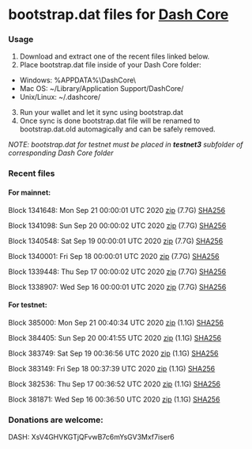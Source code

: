 # bootstrap.dat files for [Dash Core](https://github.com/dashpay/dash)

### Usage

1. Download and extract one of the recent files linked below.
2. Place bootstrap.dat file inside of your Dash Core folder:
 - Windows: %APPDATA%\DashCore\
 - Mac OS: ~/Library/Application Support/DashCore/
 - Unix/Linux: ~/.dashcore/
3. Run your wallet and let it sync using bootstrap.dat
4. Once sync is done bootstrap.dat file will be renamed to bootstrap.dat.old automagically and can be safely removed.

_NOTE: bootstrap.dat for testnet must be placed in **testnet3** subfolder of corresponding Dash Core folder_

### Recent files

#### For mainnet:

Block 1341648: Mon Sep 21 00:00:01 UTC 2020 [zip](https://dash-bootstrap.ams3.digitaloceanspaces.com/mainnet/2020-09-21/bootstrap.dat.zip) (7.7G) [SHA256](https://dash-bootstrap.ams3.digitaloceanspaces.com/mainnet/2020-09-21/sha256.txt)

Block 1341098: Sun Sep 20 00:00:02 UTC 2020 [zip](https://dash-bootstrap.ams3.digitaloceanspaces.com/mainnet/2020-09-20/bootstrap.dat.zip) (7.7G) [SHA256](https://dash-bootstrap.ams3.digitaloceanspaces.com/mainnet/2020-09-20/sha256.txt)

Block 1340548: Sat Sep 19 00:00:01 UTC 2020 [zip](https://dash-bootstrap.ams3.digitaloceanspaces.com/mainnet/2020-09-19/bootstrap.dat.zip) (7.7G) [SHA256](https://dash-bootstrap.ams3.digitaloceanspaces.com/mainnet/2020-09-19/sha256.txt)

Block 1340001: Fri Sep 18 00:00:01 UTC 2020 [zip](https://dash-bootstrap.ams3.digitaloceanspaces.com/mainnet/2020-09-18/bootstrap.dat.zip) (7.7G) [SHA256](https://dash-bootstrap.ams3.digitaloceanspaces.com/mainnet/2020-09-18/sha256.txt)

Block 1339448: Thu Sep 17 00:00:02 UTC 2020 [zip](https://dash-bootstrap.ams3.digitaloceanspaces.com/mainnet/2020-09-17/bootstrap.dat.zip) (7.7G) [SHA256](https://dash-bootstrap.ams3.digitaloceanspaces.com/mainnet/2020-09-17/sha256.txt)

Block 1338907: Wed Sep 16 00:00:01 UTC 2020 [zip](https://dash-bootstrap.ams3.digitaloceanspaces.com/mainnet/2020-09-16/bootstrap.dat.zip) (7.7G) [SHA256](https://dash-bootstrap.ams3.digitaloceanspaces.com/mainnet/2020-09-16/sha256.txt)


#### For testnet:

Block 385000: Mon Sep 21 00:40:34 UTC 2020 [zip](https://dash-bootstrap.ams3.digitaloceanspaces.com/testnet/2020-09-21/bootstrap.dat.zip) (1.1G) [SHA256](https://dash-bootstrap.ams3.digitaloceanspaces.com/testnet/2020-09-21/sha256.txt)

Block 384405: Sun Sep 20 00:41:55 UTC 2020 [zip](https://dash-bootstrap.ams3.digitaloceanspaces.com/testnet/2020-09-20/bootstrap.dat.zip) (1.1G) [SHA256](https://dash-bootstrap.ams3.digitaloceanspaces.com/testnet/2020-09-20/sha256.txt)

Block 383749: Sat Sep 19 00:36:56 UTC 2020 [zip](https://dash-bootstrap.ams3.digitaloceanspaces.com/testnet/2020-09-19/bootstrap.dat.zip) (1.1G) [SHA256](https://dash-bootstrap.ams3.digitaloceanspaces.com/testnet/2020-09-19/sha256.txt)

Block 383149: Fri Sep 18 00:37:39 UTC 2020 [zip](https://dash-bootstrap.ams3.digitaloceanspaces.com/testnet/2020-09-18/bootstrap.dat.zip) (1.1G) [SHA256](https://dash-bootstrap.ams3.digitaloceanspaces.com/testnet/2020-09-18/sha256.txt)

Block 382536: Thu Sep 17 00:36:52 UTC 2020 [zip](https://dash-bootstrap.ams3.digitaloceanspaces.com/testnet/2020-09-17/bootstrap.dat.zip) (1.1G) [SHA256](https://dash-bootstrap.ams3.digitaloceanspaces.com/testnet/2020-09-17/sha256.txt)

Block 381871: Wed Sep 16 00:36:50 UTC 2020 [zip](https://dash-bootstrap.ams3.digitaloceanspaces.com/testnet/2020-09-16/bootstrap.dat.zip) (1.1G) [SHA256](https://dash-bootstrap.ams3.digitaloceanspaces.com/testnet/2020-09-16/sha256.txt)


### Donations are welcome:

DASH: XsV4GHVKGTjQFvwB7c6mYsGV3Mxf7iser6
